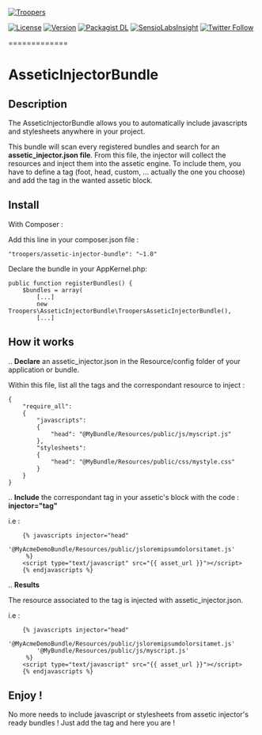 [![Troopers](https://cloud.githubusercontent.com/assets/618536/18787530/83cf424e-81a3-11e6-8f66-cde3ec5fa82a.png)](http://troopers.agency/?utm_source=AsseticInjectorBundle&utm_medium=github&utm_campaign=OpenSource)

[![License](https://img.shields.io/packagist/l/troopers/assetic-injector-bundle.svg)](https://packagist.org/packages/troopers/assetic-injector-bundle)
[![Version](https://img.shields.io/packagist/v/troopers/assetic-injector-bundle.svg)](https://packagist.org/packages/troopers/assetic-injector-bundle)
[![Packagist DL](https://img.shields.io/packagist/dt/troopers/assetic-injector-bundle.svg)](https://packagist.org/packages/troopers/assetic-injector-bundle)
[![SensioLabsInsight](https://insight.sensiolabs.com/projects/d10e1e8e-8bd5-462e-994f-419bcfb7da78/mini.png)](https://insight.sensiolabs.com/projects/d10e1e8e-8bd5-462e-994f-419bcfb7da78)
[![Twitter Follow](https://img.shields.io/twitter/follow/troopersagency.svg?style=social&label=Follow%20Troopers)](https://twitter.com/troopersagency)

=============

AsseticInjectorBundle
=======

## Description

The AsseticInjectorBundle allows you to automatically include javascripts and stylesheets anywhere in your project.

This bundle will scan every registered bundles and search for an **assetic_injector.json file**. From this file, the injector will collect the resources and inject them into the assetic engine.
To include them, you have to define a tag (foot, head, custom, ... actually the one you choose) and add the tag in the wanted assetic block.

## Install

With Composer :

Add this line in your composer.json file :

    "troopers/assetic-injector-bundle": "~1.0"

Declare the bundle in your AppKernel.php:

    public function registerBundles() {
        $bundles = array(
            [...]
            new Troopers\AsseticInjectorBundle\TroopersAsseticInjectorBundle(),
            [...]

## How it works

.. **Declare** an assetic_injector.json in the Resource/config folder of your application or bundle.

Within this file, list all the tags and the correspondant resource to inject :

    {
        "require_all":
        {
            "javascripts":
            {
                "head": "@MyBundle/Resources/public/js/myscript.js"
            },
            "stylesheets":
            {
                "head": "@MyBundle/Resources/public/css/mystyle.css"
            }
        }
    }



.. **Include** the correspondant tag in your assetic's block with the code : **injector="tag"**

i.e :

        {% javascripts injector="head"
            '@MyAcmeDemoBundle/Resources/public/jsloremipsumdolorsitamet.js'
         %}
        <script type="text/javascript" src="{{ asset_url }}"></script>
        {% endjavascripts %}

.. **Results**

The resource associated to the tag is injected with assetic_injector.json.

i.e :

        {% javascripts injector="head"
            '@MyAcmeDemoBundle/Resources/public/jsloremipsumdolorsitamet.js'
            '@MyBundle/Resources/public/js/myscript.js'
         %}
        <script type="text/javascript" src="{{ asset_url }}"></script>
        {% endjavascripts %}

## Enjoy !

No more needs to include javascript or stylesheets from assetic injector's ready bundles !
Just add the tag and here you are !
